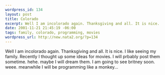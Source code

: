 ```yaml
--- 
wordpress_id: 134
layout: post
title: Colorado
excerpt: Well I am incolorado again. Thanksgiving and all. It is nice. I like seeing my family. Recently I thought up some ideas for movies. I will prbably post them sometime. hehe. maybe I will dream them. I am going to see britney soon. weee. meanwhile I will be programming like a monkey...
date: 2001-11-21 21:45:19 -06:00
tags: family, colorado, programming, movies
wordpress_url: http://new.nata2.org/?p=134
---
```

Well I am incolorado again. Thanksgiving and all. It is nice. I like seeing my family. Recently I thought up some ideas for movies. I will prbably post them sometime. hehe. maybe I will dream them. I am going to see britney soon. weee. meanwhile I will be programming like a monkey...
